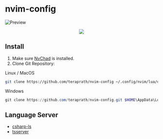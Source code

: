# nvim-config
![Preview](https://i.imgur.com/xeugKlb.png)
<p align="center">
  <a href="https://skillicons.dev">
    <img src="https://skillicons.dev/icons?i=html,css,js,ts,angular,vue,cs,dotnet,py,c,git" />
  </a>
</p>

## Install
1. Make sure [NvChad](https://nvchad.com/docs/quickstart/install) is installed.
2. Clone Git Repository:

Linux / MacOS
```bash
git clone https://github.com/teraprath/nvim-config ~/.config/nvim/lua/custom --depth 1
```
Windows
```powershell
git clone https://github.com/teraprath/nvim-config.git $HOME\AppData\Local\nvim\lua\custom --depth 1
```
## Language Server
- [csharp-ls](https://github.com/razzmatazz/csharp-language-server)
- [tsserver](https://github.com/typescript-language-server/typescript-language-server)
